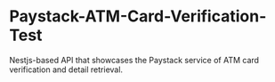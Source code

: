 # Paystack-ATM-Card-Verification-Test
 Nestjs-based API that showcases the Paystack service of ATM card verification and detail retrieval.
